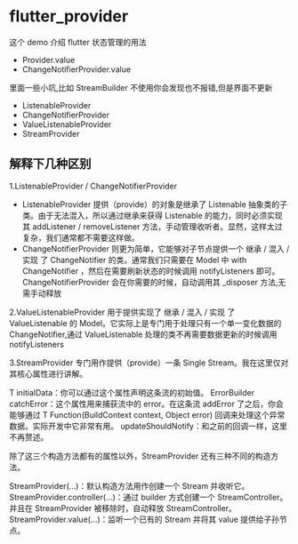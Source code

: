 # flutter_provider

这个 demo 介绍 flutter 状态管理的用法

- Provider<T>.value
- ChangeNotifierProvider<T>.value

里面一些小坑,比如 StreamBuilder 不使用你会发现也不报错,但是界面不更新

- ListenableProvider
- ChangeNotifierProvider
- ValueListenableProvider
- StreamProvider

## 解释下几种区别

1.ListenableProvider / ChangeNotifierProvider

- ListenableProvider 提供（provide）的对象是继承了 Listenable 抽象类的子类。由于无法混入，所以通过继承来获得 Listenable 的能力，同时必须实现其 addListener / removeListener 方法，手动管理收听者。显然，这样太过复杂，我们通常都不需要这样做。
- ChangeNotifierProvider 则更为简单，它能够对子节点提供一个 继承 / 混入 / 实现 了 ChangeNotifier 的类。通常我们只需要在 Model 中 with ChangeNotifier ，然后在需要刷新状态的时候调用 notifyListeners 即可。
  ChangeNotifierProvider 会在你需要的时候，自动调用其 \_disposer 方法,无需手动释放

2.ValueListenableProvider 用于提供实现了 继承 / 混入 / 实现 了 ValueListenable 的 Model。它实际上是专门用于处理只有一个单一变化数据的 ChangeNotifier,通过 ValueListenable 处理的类不再需要数据更新的时候调用 notifyListeners

3.StreamProvider 专门用作提供（provide）一条 Single Stream。我在这里仅对其核心属性进行讲解。

T initialData：你可以通过这个属性声明这条流的初始值。
ErrorBuilder<T> catchError：这个属性用来捕获流中的 error。在这条流 addError 了之后，你会能够通过 T Function(BuildContext context, Object error) 回调来处理这个异常数据。实际开发中它非常有用。
updateShouldNotify：和之前的回调一样，这里不再赘述。

除了这三个构造方法都有的属性以外，StreamProvider 还有三种不同的构造方法。

StreamProvider(...)：默认构造方法用作创建一个 Stream 并收听它。
StreamProvider.controller(...)：通过 builder 方式创建一个 StreamController<T>。并且在 StreamProvider 被移除时，自动释放 StreamController。
StreamProvider.value(...)：监听一个已有的 Stream 并将其 value 提供给子孙节点。
